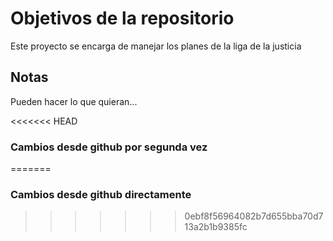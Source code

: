 # Objetivos de la repositorio

Este proyecto se encarga de manejar los planes de la liga de la justicia

## Notas

Pueden hacer lo que quieran...

<<<<<<< HEAD
### Cambios desde github por segunda vez
=======
### Cambios desde github directamente
>>>>>>> 0ebf8f56964082b7d655bba70d713a2b1b9385fc
